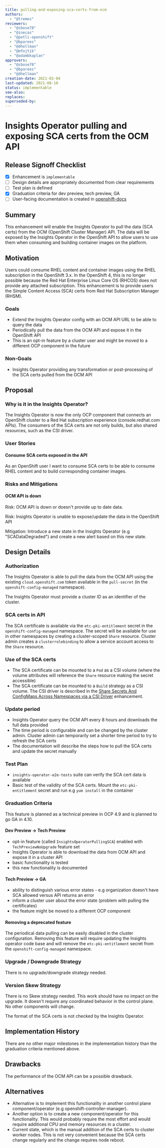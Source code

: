 ```yaml
---
title: pulling-and-exposing-sca-certs-from-ocm
authors:
  - "@tremes"
reviewers:
  - "@sbose78"
  - "@inecas"
  - "@petli-openshift"
  - "@bparees"
  - "@dhellman"
  - "@mfojtik"
  - "@adambkaplan"
approvers:
  - "@sbose78"
  - "@bparees"
  - "@dhellman"
creation-date: 2021-03-04
last-updated: 2021-08-10
status: implementable
see-also:
replaces:
superseded-by:
---
```


# Insights Operator pulling and exposing SCA certs from the OCM API

## Release Signoff Checklist

- [x] Enhancement is `implementable`
- [ ] Design details are appropriately documented from clear requirements
- [ ] Test plan is defined
- [x] Graduation criteria for dev preview, tech preview, GA
- [ ] User-facing documentation is created in [openshift-docs](https://github.com/openshift/openshift-docs/)

## Summary

This enhancement will enable the Insights Operator to pull the data (SCA certs)
from the OCM (OpenShift Cluster Manager) API. The data will be exposed by the Insights Operator
in the OpenShift API to allow users to use them when consuming and building container images
on the platform.

## Motivation

Users could consume RHEL content and container images using the RHEL subscription in the OpenShift 3.x.
In the OpenShift 4, this is no longer possible because the Red Hat Enterprise Linux Core OS (RHCOS) does not
provide any attached subscription. This enhancement is to provide users the Simple Content Access (SCA) certs
from Red Hat Subscription Manager (RHSM).

### Goals

- Extend the Insights Operator config with an OCM API URL to be able to query the data
- Periodically pull the data from the OCM API and expose it in the OpenShift API
- This is an opt-in feature by a cluster user and might be moved to a different OCP component in the future

### Non-Goals

- Insights Operator providing any transformation or post-processing of the SCA certs pulled
  from the OCM API

## Proposal

### Why is it in the Insights Operator?

The Insights Operator is now the only OCP component that connects an OpenShift cluster to a Red Hat subscription experience (console.redhat.com APIs). The consumers of the SCA certs are not only builds, but also shared resources, such as the CSI driver.

### User Stories

#### Consume SCA certs exposed in the API

As an OpenShift user
I want to consume SCA certs to be able to consume RHEL content and to build
corresponding container images.

### Risks and Mitigations

#### OCM API is down

Risk: OCM API is down or doesn't provide up to date data.

Risk: Insights Operator is unable to expose/update the data in the OpenShift API

Mitigation: Introduce a new state in the Insights Operator (e.g "SCADataDegraded") and
create a new alert based on this new state.

## Design Details

### Authorization

The Insights Operator is able to pull the data from the OCM API using the existing `cloud.openshift.com` token
available in the `pull-secret` (in the `openshift-config-managed` namespace).

The Insights Operator must provide a cluster ID as an identifier of the cluster.

### SCA certs in API

The SCA certificate is available via the `etc-pki-entitlement` secret in the `openshift-config-managed` namespace. The secret will be available for use in other namespaces by creating a cluster-scoped `Share` resource. Cluster admin creates a `clusterrolebinding` to allow a service account access to the `Share` resource.

### Use of the SCA certs

- The SCA certificate can be mounted to a `Pod` as a CSI volume (where the volume attributes will reference the `Share` resource making the secret accessible)
- The SCA certificate can be mounted to a `Build` strategy as a CSI volume. The CSI driver is described in the [Share Secrets And ConfigMaps Across Namespaces via a CSI Driver](/enhancements/cluster-scope-secret-volumes/csi-driver-host-injections.md) enhancement.

### Update period
- Insights Operator query the OCM API every 8 hours and downloads the full data provided
- The time period is configurable and can be changed by the cluster admin. Cluster admin can temporarily set a shorter time period to try to refresh the SCA certs
- The documentation will describe the steps how to pull the SCA certs and update the secret manually

### Test Plan

- `insights-operator-e2e-tests` suite can verify the SCA cert data
  is available
- Basic test of the validity of the SCA certs. Mount the `etc-pki-entitlement` secret and run e.g `yum install` in the container

### Graduation Criteria

This feature is planned as a technical preview in OCP 4.9 and is planned to go GA in 4.10.

#### Dev Preview -> Tech Preview
- opt-in feature (called `InsightsOperatorPullingSCA`) enabled with `TechPreviewNoUpgrade` feature set
- Insights Operator is able to download the data from OCM API and expose it in a cluster API
- basic functionality is tested
- this new functionality is documented

#### Tech Preview -> GA
- ability to distinguish various error states - e.g organization doesn't have SCA allowed versus API returns an error
- inform a cluster user about the error state (problem with pulling the certificates)
- the feature might be moved to a different OCP component

#### Removing a deprecated feature

The periodical data pulling can be easily disabled in the cluster configuration. Removing this feature will require updating the Insights operator code base and will remove the `etc-pki-entitlement` secret from the `openshift-config-managed` namespace.

### Upgrade / Downgrade Strategy

There is no upgrade/downgrade strategy needed.

### Version Skew Strategy

There is no Skew strategy needed. This work should have no impact on the upgrade. It doesn't require any coordinated behavior in the control plane. No other components will change.

The format of the SCA certs is not checked by the Insights Operator.

## Implementation History

There are no other major milestones in the implementation history than the graduation criteria mentioned above.

## Drawbacks

The performance of the OCM API can be a possible drawback.

## Alternatives

- Alternative is to implement this functionality in another control plane component/operator (e.g openshift-controller-manager).
- Another option is to create a new component/operator for this functionality. This would probably require the most effort and would require additional CPU and memory resources in a cluster.
- Current state, which is the manual addition of the SCA certs to cluster worker nodes. This is not very convenient because the SCA certs change regularly and the change requires node reboot.

